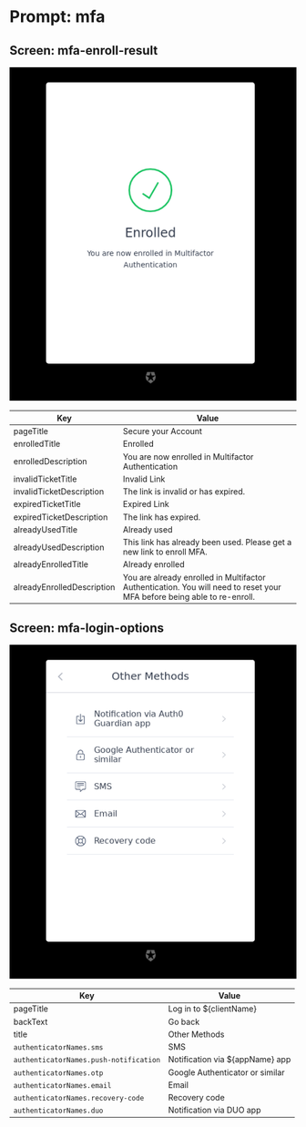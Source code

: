 # Prompt: mfa

## Screen: mfa-enroll-result

<p style="text-align: center;">
  <img alt="mfa-enroll-result reference screenshot" class="ul-prompt-screenshot" data-ul-prompt="mfa-enroll-result" src="images/mfa-enroll-result.png" />
</p>

|Key|Value|
|----------|----------|
|pageTitle|Secure your Account|
|enrolledTitle|Enrolled|
|enrolledDescription|You are now enrolled in Multifactor Authentication|
|invalidTicketTitle|Invalid Link|
|invalidTicketDescription|The link is invalid or has expired.|
|expiredTicketTitle|Expired Link|
|expiredTicketDescription|The link has expired.|
|alreadyUsedTitle|Already used|
|alreadyUsedDescription|This link has already been used. Please get a new link to enroll MFA.|
|alreadyEnrolledTitle|Already enrolled|
|alreadyEnrolledDescription|You are already enrolled in Multifactor Authentication. You will need to reset your MFA before being able to re-enroll.|

## Screen: mfa-login-options

<p style="text-align: center;">
  <img alt="mfa-login-options reference screenshot" class="ul-prompt-screenshot" data-ul-prompt="mfa-login-options" src="images/mfa-login-options.png" />
</p>

|Key|Value|
|----------|----------|
|pageTitle|Log in to ${clientName}|
|backText|Go back|
|title|Other Methods|
|`authenticatorNames.sms`|SMS|
|`authenticatorNames.push-notification`|Notification via ${appName} app|
|`authenticatorNames.otp`|Google Authenticator or similar|
|`authenticatorNames.email`|Email|
|`authenticatorNames.recovery-code`|Recovery code|
|`authenticatorNames.duo`|Notification via DUO app|
